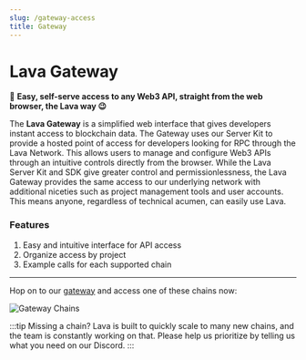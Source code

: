 ```yaml
---
slug: /gateway-access
title: Gateway
---
```

# Lava Gateway

🌋 **Easy, self-serve access to any Web3 API, straight from the web browser, the Lava way 😉**

The **Lava Gateway** is a simplified web interface that gives developers instant access to blockchain data. The Gateway uses our Server Kit to provide a hosted point of access for developers looking for RPC through the Lava Network. This allows users to manage and configure Web3 APIs through an intuitive controls directly from the browser. While the Lava Server Kit and SDK give greater control and permissionlessness, the Lava Gateway provides the same access to our underlying network with additional niceties such as project management tools and user accounts. This means anyone, regardless of technical acumen, can easily use Lava.

### Features

1. Easy and intuitive interface for API access
2. Organize access by project
3. Example calls for each supported chain
---

Hop on to our [gateway](https://gateway.lavanet.xyz/login) and access one of these chains now:

![Gateway Chains](/img/2023_02_13_gateway_chains.png)





:::tip Missing a chain?
Lava is built to quickly scale to many new chains, and the team is constantly working on that. Please help us prioritize by telling us what you need on our Discord.
:::